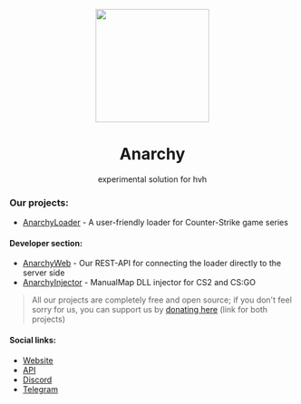 <p align=center>
  <img src="https://github.com/user-attachments/assets/612e9bbd-2669-4161-8d82-dd266c03b08e" width=200>
  <h1 align=center>Anarchy</h1>
</p>

<p align=center>experimental solution for hvh</p>

### Our projects:
* [AnarchyLoader](https://github.com/AnarchyLoader/AnarchyLoader) - A user-friendly loader for Counter-Strike game series

#### Developer section:
* [AnarchyWeb](https://github.com/AnarchyLoader/AnarchyWeb) - Our REST-API for connecting the loader directly to the server side
* [AnarchyInjector](https://github.com/AnarchyLoader/AnarchyInjector) - ManualMap DLL injector for CS2 and CS:GO

> All our projects are completely free and open source; if you don't feel sorry for us, you can support us by [donating here](https://collapseloader.org/donate/) (link for both projects)

#### Social links:
* [Website](https://anarchy.my/)
* [API](https://api.anarchy.my/)
* [Discord](https://anarchy.my/discord/)
* [Telegram](https://t.me/AnarchyLoader)
